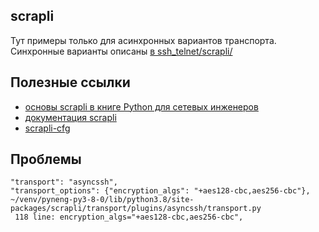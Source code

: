 ## scrapli

Тут примеры только для асинхронных вариантов транспорта.
Синхронные варианты описаны [в ssh_telnet/scrapli/](https://github.com/natenka/pyneng-examples/tree/main/ssh_telnet/scrapli)

## Полезные ссылки

* [основы scrapli в книге Python для сетевых инженеров](https://pyneng.readthedocs.io/ru/latest/book/18_ssh_telnet/scrapli.html)
* [документация scrapli](https://carlmontanari.github.io/scrapli/user_guide/basic_usage/)
* [scrapli-cfg](https://scrapli.github.io/scrapli_cfg/user_guide/quickstart/)

## Проблемы

```
"transport": "asyncssh",
"transport_options": {"encryption_algs": "+aes128-cbc,aes256-cbc"},
~/venv/pyneng-py3-8-0/lib/python3.8/site-packages/scrapli/transport/plugins/asyncssh/transport.py
 118 line: encryption_algs="+aes128-cbc,aes256-cbc",
```
